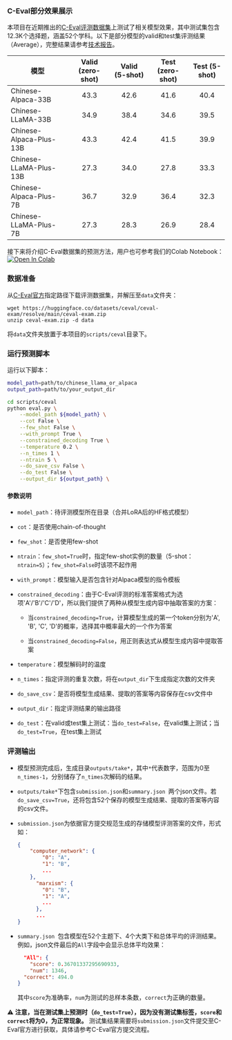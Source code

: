 ### C-Eval部分效果展示

本项目在近期推出的[C-Eval评测数据集](https://cevalbenchmark.com)上测试了相关模型效果，其中测试集包含12.3K个选择题，涵盖52个学科。以下是部分模型的valid和test集评测结果（Average），完整结果请参考[技术报告](https://arxiv.org/abs/2304.08177)。

| 模型                    | Valid (zero-shot) | Valid (5-shot) | Test (zero-shot) | Test (5-shot) |
| ----------------------- | :---------------: | :------------: | :--------------: | :-----------: |
| Chinese-Alpaca-33B      |       43.3        |      42.6      |       41.6       |     40.4      |
| Chinese-LLaMA-33B       |       34.9        |      38.4      |       34.6       |     39.5      |
| Chinese-Alpaca-Plus-13B |       43.3        |      42.4      |       41.5       |     39.9      |
| Chinese-LLaMA-Plus-13B  |       27.3        |      34.0      |       27.8       |     33.3      |
| Chinese-Alpaca-Plus-7B  |       36.7        |      32.9      |       36.4       |     32.3      |
| Chinese-LLaMA-Plus-7B   |       27.3        |      28.3      |       26.9       |     28.4      |

接下来将介绍C-Eval数据集的预测方法，用户也可参考我们的Colab Notebook：<a href="https://colab.research.google.com/drive/12YewimRT7JuqJGOejxN7YG8jq2de4DnF?usp=sharing" target="_parent"><img src="https://colab.research.google.com/assets/colab-badge.svg" alt="Open In Colab"/></a>

### 数据准备

从[C-Eval官方](https://github.com/SJTU-LIT/ceval "Markdown")指定路径下载评测数据集，并解压至`data`文件夹：
```
wget https://huggingface.co/datasets/ceval/ceval-exam/resolve/main/ceval-exam.zip
unzip ceval-exam.zip -d data
```
将`data`文件夹放置于本项目的`scripts/ceval`目录下。


### 运行预测脚本

运行以下脚本：
```bash
model_path=path/to/chinese_llama_or_alpaca
output_path=path/to/your_output_dir

cd scripts/ceval
python eval.py \
    --model_path ${model_path} \
    --cot False \
    --few_shot False \
    --with_prompt True \
    --constrained_decoding True \
    --temperature 0.2 \
    --n_times 1 \
    --ntrain 5 \
    --do_save_csv False \
    --do_test False \
    --output_dir ${output_path} \
```

#### 参数说明

* `model_path`：待评测模型所在目录（合并LoRA后的HF格式模型）

* `cot`：是否使用chain-of-thought

* `few_shot`：是否使用few-shot

* `ntrain`：`few_shot=True`时，指定few-shot实例的数量（5-shot：`ntrain=5`）；`few_shot=False`时该项不起作用

* `with_prompt`：模型输入是否包含针对Alpaca模型的指令模板

* `constrained_decoding`：由于C-Eval评测的标准答案格式为选项'A'/'B'/'C'/'D'，所以我们提供了两种从模型生成内容中抽取答案的方案：
  * 当`constrained_decoding=True`，计算模型生成的第一个token分别为'A', 'B', 'C', 'D'的概率，选择其中概率最大的一个作为答案

  * 当`constrained_decoding=False`，用正则表达式从模型生成内容中提取答案

* `temperature`：模型解码时的温度

* `n_times`：指定评测的重复次数，将在`output_dir`下生成指定次数的文件夹

* `do_save_csv`：是否将模型生成结果、提取的答案等内容保存在csv文件中

* `output_dir`：指定评测结果的输出路径

* `do_test`：在valid或test集上测试：当`do_test=False`，在valid集上测试；当`do_test=True`，在test集上测试


### 评测输出
- 模型预测完成后，生成目录`outputs/take*`，其中`*`代表数字，范围为0至`n_times-1`，分别储存了`n_times`次解码的结果。

- `outputs/take*`下包含`submission.json`和`summary.json `两个json文件。若`do_save_csv=True`，还将包含52个保存的模型生成结果、提取的答案等内容的csv文件。

* `submission.json`为依据官方提交规范生成的存储模型评测答案的文件，形式如：
  
  ```json
  {
      "computer_network": {
          "0": "A",
          "1": "B",
          ...
      },
        "marxism": {
          "0": "B",
          "1": "A",
          ...
        },
    	...
  }
  ```
  
* `summary.json `包含模型在52个主题下、4个大类下和总体平均的评测结果。例如，json文件最后的`All`字段中会显示总体平均效果：
  
  ```json
	"All": {
	  "score": 0.36701337295690933,
	  "num": 1346,
    "correct": 494.0
  }
  ```
  其中`score`为准确率，`num`为测试的总样本条数，`correct`为正确的数量。
  

⚠️ **注意，当在测试集上预测时（`do_test=True`），因为没有测试集标签，`score`和`correct`将为0，为正常现象。** 测试集结果需要将`submission.json`文件提交至C-Eval官方进行获取，具体请参考C-Eval官方提交流程。